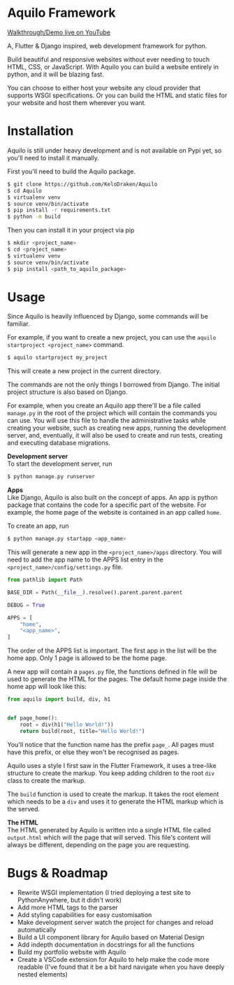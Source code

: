 # Aquilo Framework

[Walkthrough/Demo live on YouTube](https://www.youtube.com/watch?v=NQvrsgKeQpA&t=6s&ab_channel=VUYO)

A, Flutter & Django inspired, web development framework for python.

Build beautiful and responsive websites without ever needing to touch HTML, CSS, or JavaScript.
With Aquilo you can build a website entirely in python, and it will be blazing fast.

You can choose to either host your website any cloud provider that supports WSGI specifications.
Or you can build the HTML and static files for your website
and host them wherever you want.

# Installation

Aquilo is still under heavy development and is not available on Pypi yet, so you'll need to install it manually.

First you'll need to build the Aquilo package.

```bash
$ git clone https://github.com/KeloDraken/Aquilo
$ cd Aquilo
$ virtualenv venv
$ source venv/bin/activate
$ pip install -r requirements.txt
$ python -m build
```

Then you can install it in your project via pip

```bash
$ mkdir <project_name>
$ cd <project_name>
$ virtualenv venv
$ source venv/bin/activate
$ pip install <path_to_aquilo_package>
```

# Usage

Since Aquilo is heavily influenced by Django, some commands will be familiar.

For example, if you want to create a new project, you can use the `aquilo startproject <project_name>` command.

```bash
$ aquilo startproject my_project
```

This will create a new project in the current directory.

The commands are not the only things I borrowed from Django. The initial project structure is also based on Django.

For example, when you create an Aquilo app there'll be a file called `manage.py` in the root of the project which will
contain the commands you can use.
You will use this file to handle the administrative tasks while creating your website, such as creating new apps, running the
development server, and, eventually, it will also be used
to create and run tests, creating and executing database migrations.

**Development server** <br>
To start the development server, run

```bash
$ python manage.py runserver
```

**Apps** <br>
Like Django, Aquilo is also built on the concept of apps. An app is python package that contains the code for a specific part of the
website. For example, the home page of the website is contained in an app called `home`.

To create an app, run

```bash
$ python manage.py startapp <app_name>
```

This will generate a new app in the `<project_name>/apps` directory. You will need to add the app name to the APPS list entry in the `<project_name>/config/settings.py` file.

```python
from pathlib import Path

BASE_DIR = Path(__file__).resolve().parent.parent.parent

DEBUG = True

APPS = [
    "home",
    "<app_name>",
]
```

The order of the APPS list is important. The first app in the list will be the home app. Only 1 page is allowed to be the home page.

A new app will contain a `pages.py` file, the functions defined in file
will be used to generate the HTML for the pages. The default home page inside the home app will look like this:

```python
from aquilo import build, div, h1


def page_home():
    root = div(h1("Hello World!"))
    return build(root, title="Hello World!")
```

You'll notice that the function name has the prefix `page_`. All pages must have this prefix, or else they won't be recognised as pages.

Aquilo uses a style I first saw in the Flutter Framework, it uses a tree-like structure to create the markup.
You keep adding children to the root `div` class to create the markup.

The `build` function is used to create the markup. It takes the root element which needs to be a `div` and uses it to generate the HTML markup which is the served.

**The HTML** <br>
The HTML generated by Aquilo is written into a single HTML file called `output.html` which will the page that will served.
This file's content will always be different, depending on the page you are requesting.

# Bugs & Roadmap
- Rewrite WSGI implementation (I tried deploying a test site to PythonAnywhere, but it didn't work)
- Add more HTML tags to the parser
- Add styling capabilities for easy customisation
- Make development server watch the project for changes and reload automatically
- Build a UI component library for Aquilo based on Material Design
- Add indepth documentation in docstrings for all the functions
- Build my portfolio website with Aquilo
- Create a VSCode extension for Aquilo to help make the code more readable (I've found that it be a bit hard navigate when you have deeply nested elements)
